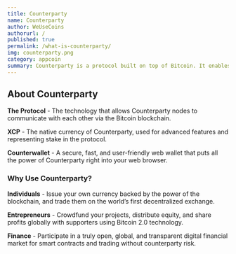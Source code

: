 ```yaml
---
title: Counterparty
name: Counterparty
author: WeUseCoins
authorurl: /
published: true
permalink: /what-is-counterparty/
img: counterparty.png
category: appcoin
summary: Counterparty is a protocol built on top of Bitcoin. It enables anyone to create custom tokens and decentralized financial applications using the Bitcoin network.
---
```


<p><h2>About Counterparty</h2>
<p><b>The Protocol</b> - The technology that allows Counterparty nodes to communicate with each other via the Bitcoin blockchain.
<p><b>XCP</b> - The native currency of Counterparty, used for advanced features and representing stake in the protocol.
<p><b>Counterwallet</b> - A secure, fast, and user-friendly web wallet that puts all the power of Counterparty right into your web browser.
<p><h3>Why Use Counterparty?</h3>
<p><b>Individuals</b>  - Issue your own currency backed by the power of the blockchain, and trade them on the world’s first decentralized exchange.
<p><b>Entrepreneurs</b>  - Crowdfund your projects, distribute equity, and share profits globally with supporters using Bitcoin 2.0 technology.
<p><b>Finance</b>  - Participate in a truly open, global, and transparent digital financial market for smart contracts and trading without counterparty risk.